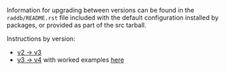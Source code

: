 Information for upgrading between versions can be found in the ``raddb/README.rst`` file included with the default configuration installed by packages, or provided as part of the src tarball.

Instructions by version:

- [v2 -> v3](https://github.com/FreeRADIUS/freeradius-server/blob/v3.0.x/raddb/README.rst)
- [v3 -> v4](https://github.com/FreeRADIUS/freeradius-server/blob/v4.0.x/raddb/README.rst) with worked examples [here](/upgrading/version4/)